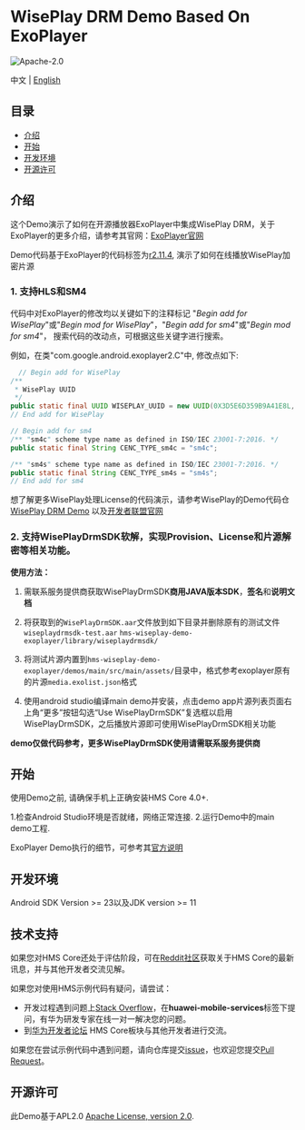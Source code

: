 # WisePlay DRM Demo Based On ExoPlayer #

![Apache-2.0](https://img.shields.io/badge/license-Apache-blue)

中文 | [English](https://github.com/HMS-Core/hms-wiseplay-demo-exoplayer/blob/master/README.md)

## 目录

* [介绍](#介绍)
* [开始](#开始)
* [开发环境](#开发环境)
* [开源许可](#开源许可)

## 介绍

这个Demo演示了如何在开源播放器ExoPlayer中集成WisePlay DRM，关于ExoPlayer的更多介绍，请参考其官网：[ExoPlayer官网](https://exoplayer.dev/)

Demo代码基于ExoPlayer的代码标签为[r2.11.4](https://github.com/google/ExoPlayer/releases/tag/r2.11.4), 演示了如何在线播放WisePlay加密片源
### 1. 支持HLS和SM4
代码中对ExoPlayer的修改均以关键如下的注释标记
"*Begin add for WisePlay*"或"*Begin mod for WisePlay*"，"*Begin add for sm4*"或"*Begin mod for sm4*"，
搜索代码的改动点，可根据这些关键字进行搜索。

例如，在类"com.google.android.exoplayer2.C"中, 修改点如下:
```java
  // Begin add for WisePlay
/**
 * WisePlay UUID
 */
public static final UUID WISEPLAY_UUID = new UUID(0X3D5E6D359B9A41E8L, 0XB843DD3C6E72C42CL);
// End add for WisePlay

// Begin add for sm4
/** "sm4c" scheme type name as defined in ISO/IEC 23001-7:2016. */
public static final String CENC_TYPE_sm4c = "sm4c";

/** "sm4s" scheme type name as defined in ISO/IEC 23001-7:2016. */
public static final String CENC_TYPE_sm4s = "sm4s";
// End add for sm4
```

想了解更多WisePlay处理License的代码演示，请参考WisePlay的Demo代码仓 [WisePlay DRM Demo](https://github.com/HMS-Core/hms-wiseplay-demo) 以及[开发者联盟官网](https://developer.huawei.com/consumer/en/doc/development/HMS-Guides/wiseplay-introduction)

### 2. 支持WisePlayDrmSDK软解，实现Provision、License和片源解密等相关功能。

**使用方法：**
1. 需联系服务提供商获取WisePlayDrmSDK**商用JAVA版本SDK**，**签名**和**说明文档**

2. 将获取到的`WisePlayDrmSDK.aar`文件放到如下目录并删除原有的测试文件`wiseplaydrmsdk-test.aar`
   `hms-wiseplay-demo-exoplayer/library/wiseplaydrmsdk/`

3. 将测试片源内置到`hms-wiseplay-demo-exoplayer/demos/main/src/main/assets/`目录中，格式参考exoplayer原有的片源`media.exolist.json`格式

4. 使用android studio编译main demo并安装，点击demo app片源列表页面右上角“更多”按钮勾选“Use WisePlayDrmSDK”复选框以启用WisePlayDrmSDK，之后播放片源即可使用WisePlayDrmSDK相关功能

**demo仅做代码参考，更多WisePlayDrmSDK使用请需联系服务提供商**


## 开始

使用Demo之前, 请确保手机上正确安装HMS Core 4.0+.

1.检查Android Studio环境是否就绪，网络正常连接.
2.运行Demo中的main demo工程.

ExoPlayer Demo执行的细节，可参考其[官方说明](https://github.com/google/ExoPlayer/blob/release-v2/demos/README.md)

## 开发环境

Android SDK Version >= 23以及JDK version >= 11

## 技术支持
如果您对HMS Core还处于评估阶段，可在[Reddit社区](https://www.reddit.com/r/HMSCore/)获取关于HMS Core的最新讯息，并与其他开发者交流见解。

如果您对使用HMS示例代码有疑问，请尝试：
- 开发过程遇到问题上[Stack Overflow](https://stackoverflow.com/questions/tagged/huawei-mobile-services)，在**huawei-mobile-services**标签下提问，有华为研发专家在线一对一解决您的问题。
- 到[华为开发者论坛](https://developer.huawei.com/consumer/cn/forum/blockdisplay?fid=18) HMS Core板块与其他开发者进行交流。

如果您在尝试示例代码中遇到问题，请向仓库提交[issue](https://github.com/HMS-Core/hms-wiseplay-demo-exoplayer/issues)，也欢迎您提交[Pull Request](https://github.com/HMS-Core/hms-wiseplay-demo-exoplayer/pulls)。

## 开源许可

此Demo基于APL2.0 [Apache License, version 2.0](http://www.apache.org/licenses/LICENSE-2.0).
